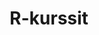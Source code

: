 ---
title: "R-kurssit"  # Add a page title.
summary: "Hello!"  # Add a page description.
#date: "2019-01-01T00:00:00Z"  # Add today's date.
type: "widget_page"  # Page type is a Widget Page
---